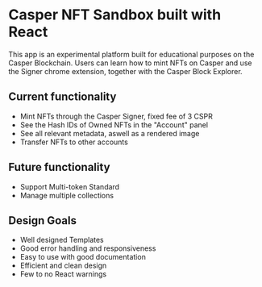 # Casper NFT Sandbox built with React
This app is an experimental platform built for educational purposes on the Casper Blockchain. Users can learn how to mint NFTs on Casper and use the Signer chrome extension, together with the Casper Block Explorer.

## Current functionality
- Mint NFTs through the Casper Signer, fixed fee of 3 CSPR
- See the Hash IDs of Owned NFTs in the "Account" panel
- See all relevant metadata, aswell as a rendered image
- Transfer NFTs to other accounts
## Future functionality
- Support Multi-token Standard 
- Manage multiple collections

## Design Goals
- Well designed Templates
- Good error handling and responsiveness
- Easy to use with good documentation
- Efficient and clean design
- Few to no React warnings

